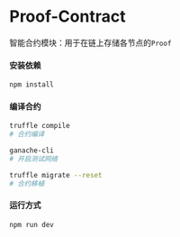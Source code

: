 # Proof-Contract
智能合约模块：用于在链上存储各节点的`Proof`

#### 安装依赖

```bash
npm install
```



#### 编译合约

```bash
truffle compile
# 合约编译

ganache-cli
# 开启测试网络

truffle migrate --reset
# 合约移植
```



#### 运行方式

```bash
npm run dev
```

